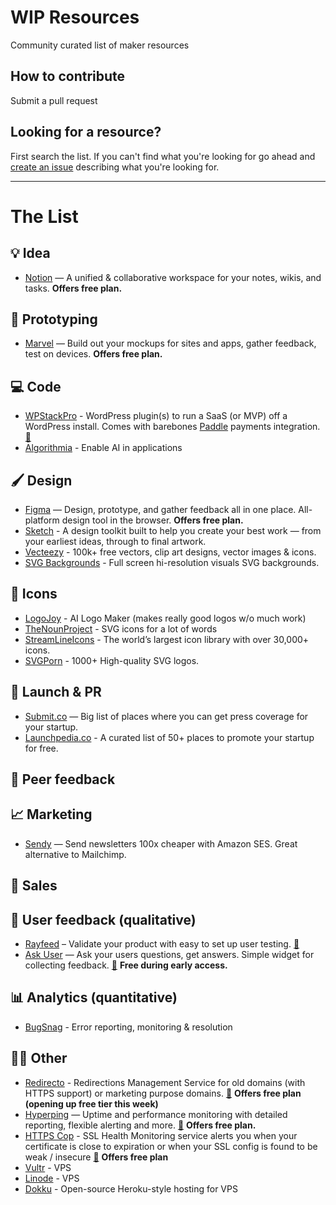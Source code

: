 # WIP Resources
Community curated list of maker resources

## How to contribute
Submit a pull request

## Looking for a resource?
First search the list. If you can't find what you're looking for go ahead and [create an issue](https://github.com/marckohlbrugge/wip-resources/issues/new) describing what you're looking for.

---

# The List

## 💡 Idea
- [Notion](https://notion.so) — A unified & collaborative workspace for your notes, wikis, and tasks. **Offers free plan.**

## 🔨 Prototyping
- [Marvel](https://marvelapp.com) — Build out your mockups for sites and apps, gather feedback, test on devices. **Offers free plan.**

## 💻 Code
- [WPStackPro](https://wpstackpro.com) - WordPress plugin(s) to run a SaaS (or MVP) off a WordPress install. Comes with barebones [Paddle](https://paddle.com/) payments integration. [🚧](https://wip.chat/products/353)
- [Algorithmia](https://algorithmia.com) - Enable AI in applications

## 🖌 Design
- [Figma](https://figma.com) — Design, prototype, and gather feedback all in one place. All-platform design tool in the browser. **Offers free plan.**
- [Sketch](https://sketchapp.com) - A design toolkit built to help you create your best work — from your earliest ideas, through to final artwork.
- [Vecteezy](https://www.vecteezy.com) - 100k+ free vectors, clip art designs, vector images & icons.
- [SVG Backgrounds](https://www.svgbackgrounds.com) - Full screen hi-resolution visuals SVG backgrounds.

## 💠 Icons 
- [LogoJoy](https://logojoy.com) - AI Logo Maker (makes really good logos w/o much work)
- [TheNounProject](https://thenounproject.com) - SVG icons for a lot of words
- [StreamLineIcons](https://streamlineicons.com) - The world’s largest icon library with over 30,000+ icons.
- [SVGPorn](https://svgporn.com) - 1000+ High-quality SVG logos.


## 🚀 Launch & PR
- [Submit.co](http://submit.co/) — Big list of places where you can get press coverage for your startup.
- [Launchpedia.co](https://launchpedia.co/places-to-promote-your-startup/) - A curated list of 50+ places to promote your startup for free.

## 💬 Peer feedback

## 📈 Marketing
- [Sendy](https://sendy.co) — Send newsletters 100x cheaper with Amazon SES. Great alternative to Mailchimp.

## 📣 Sales

## 🔬 User feedback (qualitative)
- [Rayfeed](https://rayfeed.com) – Validate your product with easy to set up user testing. [🚧](https://wip.chat/products/21)
- [Ask User](https://askuser.xyz) — Ask your users questions, get answers. Simple widget for collecting feedback. [🚧](https://wip.chat/products/317) **Free during early access.**

## 📊 Analytics (quantitative)
- [BugSnag](https://bugsnag.com) - Error reporting, monitoring & resolution

## 🤷‍♀️ Other
- [Redirecto](https://redirecto.ashfame.com) - Redirections Management Service for old domains (with HTTPS support) or marketing purpose domains. [🚧](https://wip.chat/products/315) **Offers free plan (opening up free tier this week)**
- [Hyperping](https://hyperping.io/) — Uptime and performance monitoring with detailed reporting, flexible alerting and more. [🚧](https://wip.chat/products/227) **Offers free plan.**
- [HTTPS Cop](https://httpscop.com) - SSL Health Monitoring service alerts you when your certificate is close to expiration or when your SSL config is found to be weak / insecure [🚧](https://wip.chat/products/329) **Offers free plan**
- [Vultr](https://vultr.com) - VPS
- [Linode](https://linode.com) - VPS
- [Dokku](https://github.com/dokku/dokku) - Open-source Heroku-style hosting for VPS
